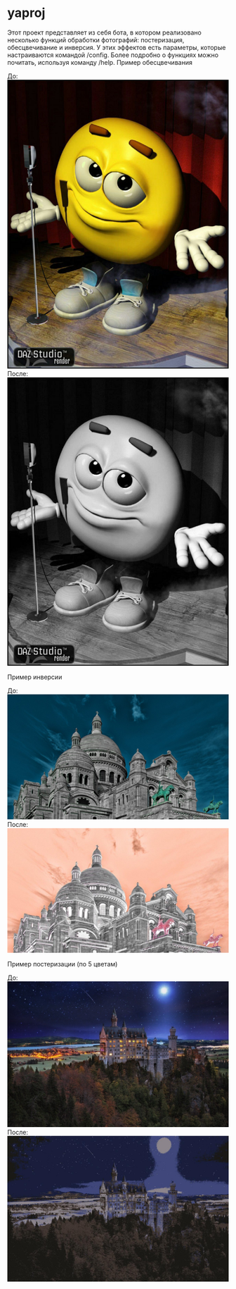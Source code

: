 # yaproj
Этот проект представляет из себя бота, в котором реализовано несколько функций обработки фотографий: постеризация, обесцвечивание и инверсия. У этих эффектов есть параметры, которые настраиваются командой /config. Более подробно о функциях можно почитать, используя команду /help. 
Пример обесцвечивания

До:
![alt text](https://github.com/afentev/yaproj/blob/master/rjuman.jpg)
После: ![alt text](https://github.com/afentev/yaproj/blob/master/rjuman_wb.jpg)

Пример инверсии

До:
![alt text](https://github.com/afentev/yaproj/blob/master/fr.jpg)
После: ![alt text](https://github.com/afentev/yaproj/blob/master/fr_inversed.jpg)

Пример постеризации (по 5 цветам)

До:
![alt text](https://github.com/afentev/yaproj/blob/master/noich_jpg.jpg)
После: ![alt text](https://github.com/afentev/yaproj/blob/master/noich_poster.jpg)
